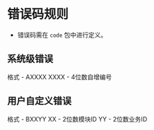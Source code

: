# 错误码规则

- 错误码需在 `code` 包中进行定义。

## 系统级错误
格式 - AXXXX
XXXX - 4位数自增编号

## 用户自定义错误
格式 - BXXYY
XX - 2位数模块ID
YY - 2位数业务ID